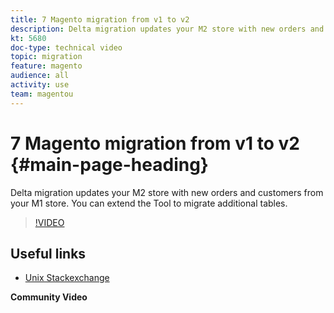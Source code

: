 ```yaml
---
title: 7 Magento migration from v1 to v2
description: Delta migration updates your M2 store with new orders and customers from your M1 store. You can extend the Tool to migrate additional tables. 
kt: 5680
doc-type: technical video
topic: migration
feature: magento
audience: all
activity: use
team: magentou
---
```


# 7 Magento migration from v1 to v2 {#main-page-heading}

Delta migration updates your M2 store with new orders and customers from your M1 store. You can extend the Tool to migrate additional tables. 

>[!VIDEO](https://video.tv.adobe.com/v/35838?quality=12&learn=on)

## Useful links

* [Unix Stackexchange](https://unix.stackexchange.com/)

**Community Video**